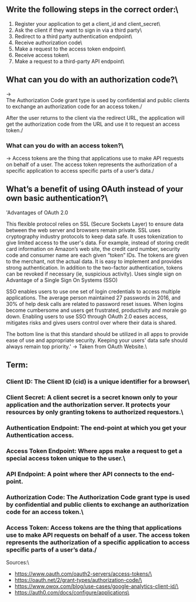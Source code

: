 ## Write the following steps in the correct order:\

1. Register your application to get a client_id and client_secret\
2. Ask the client if they want to sign in via a third party\
3. Redirect to a third party authentication endpoint\
4. Receive authorization code\
5. Make a request to the access token endpoint\
6. Receive access token\
7. Make a request to a third-party API endpoint\

## What can you do with an authorization code?\

->  
The Authorization Code grant type is used by confidential and public clients to exchange an authorization code for an access token./

After the user returns to the client via the redirect URL, the application will get the authorization code from the URL and use it to request an access token./

### What can you do with an access token?\

-> Access tokens are the thing that applications use to make API requests on behalf of a user. The access token represents the authorization of a specific application to access specific parts of a user’s data./

## What’s a benefit of using OAuth instead of your own basic authentication?\

'Advantages of OAuth 2.0

This flexible protocol relies on SSL (Secure Sockets Layer) to ensure data between the web server and browsers remain private.
SSL uses cryptography industry protocols to keep data safe.
It uses tokenization to give limited access to the user's data. For example, instead of storing credit card information on Amazon’s web site, the credit card number, security code and consumer name are each given “token” IDs. The tokens are given to the merchant, not the actual data.
It is easy to implement and provides strong authentication. In addition to the two-factor authentication, tokens can be revoked if necessary (ie, suspicious activity).
Uses single sign on
Advantage of a Single Sign On Systems (SSO)

SSO enables users to use one set of login credentials to access multiple applications. The average person maintained 27 passwords in 2016, and 30% of help desk calls are related to password reset issues. When logins become cumbersome and users get frustrated, productivity and morale go down. Enabling users to use SSO through OAuth 2.0 eases access, mitigates risks and gives users control over where their data is shared.

The bottom line is that this standard should be utilized in all apps to provide ease of use and appropriate security. Keeping your users' data safe should always remain top priority.' -> Taken from OAuth Website.\

## Term:

### Client ID: The Client ID (cid) is a unique identifier for a browser\

### Client Secret: A client secret is a secret known only to your application and the authorization server. It protects your resources by only granting tokens to authorized requestors.\

### Authentication Endpoint: The end-point at which you get your Authentication access.

### Access Token Endpoint: Where apps make a request to get a special access token unique to the user.\

### API Endpoint: A point where ther API connects to the end-point.

### Authorization Code: The Authorization Code grant type is used by confidential and public clients to exchange an authorization code for an access token.\

### Access Token: Access tokens are the thing that applications use to make API requests on behalf of a user. The access token represents the authorization of a specific application to access specific parts of a user’s data./

Sources:\

- https://www.oauth.com/oauth2-servers/access-tokens/\
- https://oauth.net/2/grant-types/authorization-code/\
- https://www.owox.com/blog/use-cases/google-analytics-client-id/\
- https://auth0.com/docs/configure/applications\
